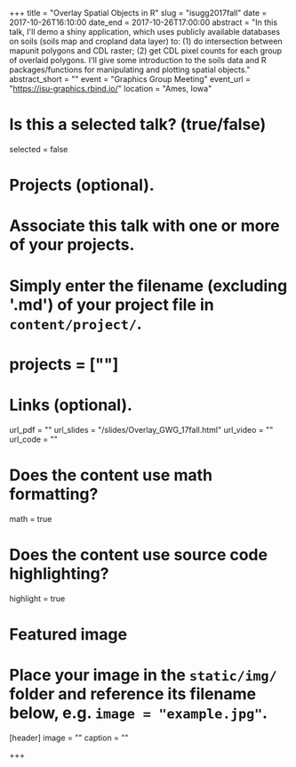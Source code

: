 +++
title = "Overlay Spatial Objects in R"
slug = "isugg2017fall"
date = 2017-10-26T16:10:00
date_end = 2017-10-26T17:00:00
abstract = "In this talk, I'll demo a shiny application, which uses publicly available databases on soils (soils map and cropland data layer) to: (1) do intersection between mapunit polygons and CDL raster; (2) get CDL pixel counts for each group of overlaid polygons. I'll give some introduction to the soils data and R packages/functions for manipulating and plotting spatial objects."
abstract_short = ""
event = "Graphics Group Meeting"
event_url = "https://isu-graphics.rbind.io/"
location = "Ames, Iowa"

# Is this a selected talk? (true/false)
selected = false

# Projects (optional).
#   Associate this talk with one or more of your projects.
#   Simply enter the filename (excluding '.md') of your project file in `content/project/`.
# projects = [""]

# Links (optional).
url_pdf = ""
url_slides = "/slides/Overlay_GWG_17fall.html"
url_video = ""
url_code = ""

# Does the content use math formatting?
math = true

# Does the content use source code highlighting?
highlight = true

# Featured image
# Place your image in the `static/img/` folder and reference its filename below, e.g. `image = "example.jpg"`.
[header]
image = ""
caption = ""

+++
